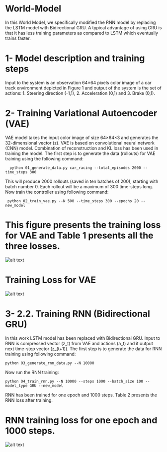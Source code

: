 # World-Model
In this World Model, we specifically modified the RNN model by replacing the LSTM model with Bidirectional GRU. A typical advantage of using GRU is that it has less training parameters as compared to LSTM which eventually trains faster.

# 1- Model description and training steps
Input to the system is an observation 64×64 pixels color image of a car track environment depicted in Figure 1 and output of the system is the set of actions: 1. Steering direction (-1,1), 2. Acceleration (0,1) and 3. Brake (0,1).

# 2- Training Variational Autoencoder (VAE)
VAE model takes the input color image of size 64×64×3 and generates the 32-dimensional vector (z). VAE is based on convolutional neural network (CNN) model. Combination of reconstruction and KL loss has been used in training the model. The first step is to generate the data (rollouts) for VAE training using the following command:

      python 01_generate_data.py car_racing --total_episodes 2000 --time_steps 300
This will produce 2000 rollouts (saved in ten batches of 200), starting with batch number 0. Each rollout will be a maximum of 300 time-steps long.
Now train the controller using following command:

     python 02_train_vae.py --N 500 --time_steps 300 --epochs 20 --new_model

# This figure presents the training loss for VAE and Table 1 presents all the three losses.

![alt text](https://github.com/Ali-Almalki/World-Model/blob/master/Images/vae_losses.PNG)

# Training Loss for VAE
![alt text](https://github.com/Ali-Almalki/World-Model/blob/master/Images/Training_loss_for_VAE.PNG)

# 3- 2.2.	Training RNN (Bidirectional GRU)
In this work LSTM model has been replaced with Bidirectional GRU. Input to RNN is compressed vector (z_t) from VAE and actions (a_t) and it output next time-step vector (z_(t+1)). The first step is to generate the data for RNN training using following command:

    python 03_generate_rnn_data.py --N 10000
    
Now run the RNN training:

    python 04_train_rnn.py --N 10000 --steps 1000 --batch_size 100 --model_type GRU --new_model
    
RNN has been trained for one epoch and 1000 steps. Table 2 presents the RNN loss after training.
#  RNN training loss for one epoch and 1000 steps.

![alt text](https://github.com/Ali-Almalki/World-Model/blob/master/Images/RNN%20training%20loss.PNG)
